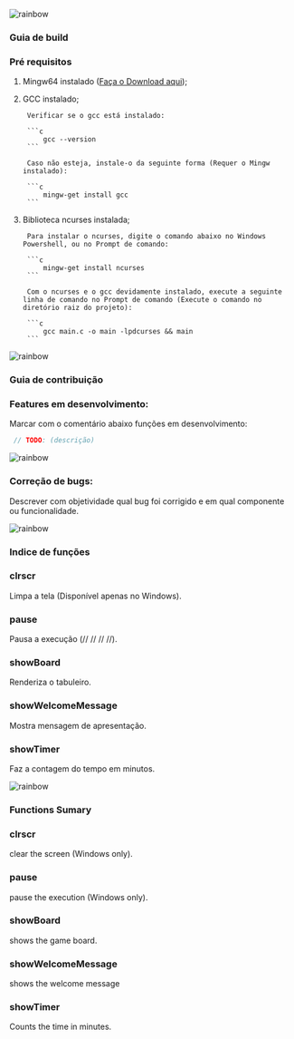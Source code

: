 ![rainbow](https://raw.githubusercontent.com/andreasbm/readme/master/assets/lines/rainbow.png)

### Guia de build
### Pré requisitos

1. Mingw64 instalado ([Faça o Download aqui](https://sourceforge.net/projects/mingw/));

2. GCC instalado;

        Verificar se o gcc está instalado:

        ```c
            gcc --version
        ```

        Caso não esteja, instale-o da seguinte forma (Requer o Mingw instalado):

        ```c
            mingw-get install gcc
        ```

3. Biblioteca ncurses instalada;

        Para instalar o ncurses, digite o comando abaixo no Windows Powershell, ou no Prompt de comando:

        ```c
            mingw-get install ncurses
        ```

        Com o ncurses e o gcc devidamente instalado, execute a seguinte linha de comando no Prompt de comando (Execute o comando no diretório raiz do projeto):

        ```c
            gcc main.c -o main -lpdcurses && main
        ```

![rainbow](https://raw.githubusercontent.com/andreasbm/readme/master/assets/lines/rainbow.png)

### Guia de contribuição
### Features em desenvolvimento:
Marcar com o comentário abaixo funções em desenvolvimento:
```c
 // TODO: (descrição)
```

![rainbow](https://raw.githubusercontent.com/andreasbm/readme/master/assets/lines/rainbow.png)

### Correção de bugs:
Descrever com objetividade qual bug foi corrigido e em qual componente ou funcionalidade.

![rainbow](https://raw.githubusercontent.com/andreasbm/readme/master/assets/lines/rainbow.png)

### Indice de funções

### clrscr
Limpa a tela (Disponível apenas no Windows).
### pause
Pausa a execução (// // // //).
### showBoard
Renderiza o tabuleiro.
### showWelcomeMessage
Mostra mensagem de apresentação.
### showTimer
Faz a contagem do tempo em minutos. 

![rainbow](https://raw.githubusercontent.com/andreasbm/readme/master/assets/lines/rainbow.png)

### Functions Sumary

### clrscr
clear the screen (Windows only).
### pause
pause the execution (Windows only).
### showBoard
shows the game board.
### showWelcomeMessage
shows the welcome message
### showTimer
Counts the time in minutes. 


